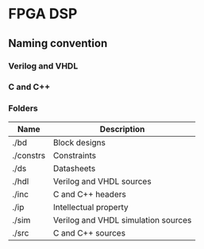 # FPGA DSP

## Naming convention

### Verilog and VHDL

### C and C++

### Folders

| Name      | Description                         |
| --------- | ----------------------------------- |
| ./bd      | Block designs                       |
| ./constrs | Constraints                         |
| ./ds      | Datasheets                          |
| ./hdl     | Verilog and VHDL sources            |
| ./inc     | C and C++ headers                   |
| ./ip      | Intellectual property               |
| ./sim     | Verilog and VHDL simulation sources |
| ./src     | C and C++ sources                   |
